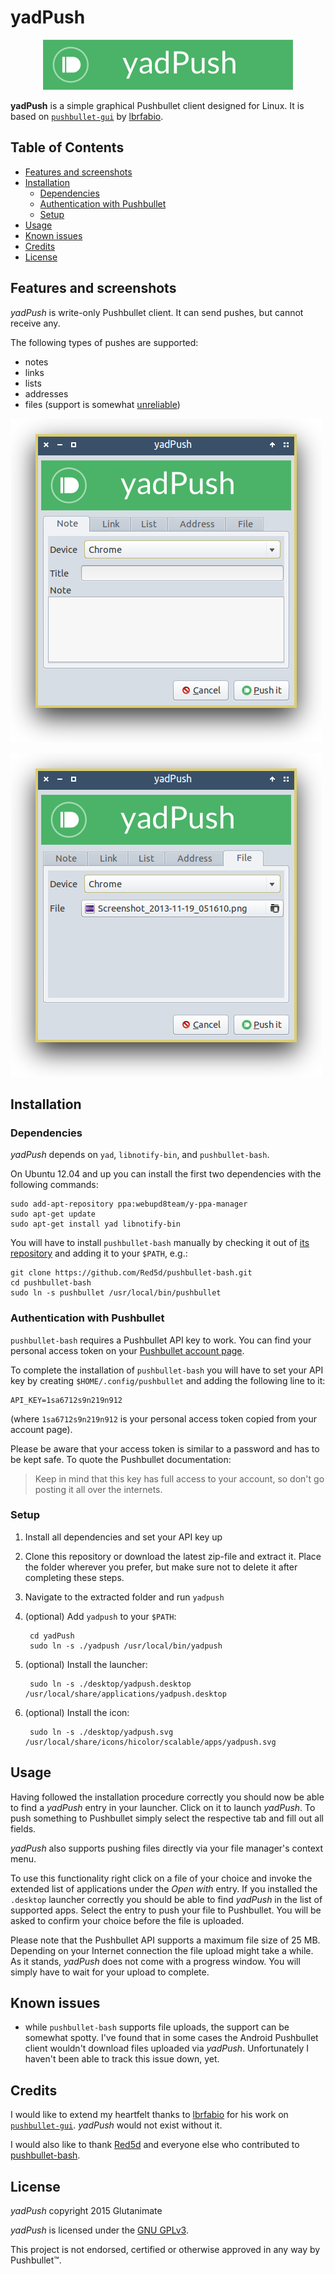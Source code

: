# yadPush

<p align="center">
  <img src="https://github.com/Glutanimate/yadPush/blob/master/desktop/yadpush-header.png" alt="yadPush header"/>
</p>

**yadPush** is a simple graphical Pushbullet client designed for Linux. It is based on [`pushbullet-gui`](https://github.com/lbrfabio/bash/tree/master/pushbullet-gui) by [lbrfabio](https://github.com/lbrfabio).

## Table of Contents

<!-- MarkdownTOC -->

- [Features and screenshots](#features-and-screenshots)
- [Installation](#installation)
    - [Dependencies](#dependencies)
    - [Authentication with Pushbullet](#authentication-with-pushbullet)
    - [Setup](#setup)
- [Usage](#usage)
- [Known issues](#known-issues)
- [Credits](#credits)
- [License](#license)

<!-- /MarkdownTOC -->

## Features and screenshots

*yadPush* is write-only Pushbullet client. It can send pushes, but cannot receive any. 

The following types of pushes are supported:

- notes
- links
- lists
- addresses
- files (support is somewhat [unreliable](#known-issues))

![yadPush Screenshot 1](https://github.com/Glutanimate/yadPush/blob/master/screenshots/yadpush-1.png)

![yadPush Screenshot 2](https://github.com/Glutanimate/yadPush/blob/master/screenshots/yadpush-2.png)

## Installation

### Dependencies

*yadPush* depends on `yad`, `libnotify-bin`, and `pushbullet-bash`.

On Ubuntu 12.04 and up you can install the first two dependencies with the following commands:

    sudo add-apt-repository ppa:webupd8team/y-ppa-manager
    sudo apt-get update
    sudo apt-get install yad libnotify-bin

You will have to install `pushbullet-bash` manually by checking it out of [its repository](https://github.com/Red5d/pushbullet-bash) and adding it to your `$PATH`, e.g.:

    git clone https://github.com/Red5d/pushbullet-bash.git
    cd pushbullet-bash
    sudo ln -s pushbullet /usr/local/bin/pushbullet

### Authentication with Pushbullet

`pushbullet-bash` requires a Pushbullet API key to work. You can find your personal access token on your [Pushbullet account page](https://www.pushbullet.com/account). 

To complete the installation of `pushbullet-bash` you will have to set your API key by creating `$HOME/.config/pushbullet` and adding the following line to it:

    API_KEY=1sa6712s9n219n912

(where `1sa6712s9n219n912` is your personal access token copied from your account page). 

Please be aware that your access token is similar to a password and has to be kept safe. To quote the Pushbullet documentation:

> Keep in mind that this key has full access to your account, so don't go posting it all over the internets.

### Setup

1. Install all dependencies and set your API key up

2. Clone this repository or download the latest zip-file and extract it. Place the folder wherever you prefer, but make sure not to delete it after completing these steps.

3. Navigate to the extracted folder and run `yadpush`

4. (optional) Add `yadpush` to your `$PATH`:

        cd yadPush
        sudo ln -s ./yadpush /usr/local/bin/yadpush

5. (optional) Install the launcher:

        sudo ln -s ./desktop/yadpush.desktop /usr/local/share/applications/yadpush.desktop

6. (optional) Install the icon:

        sudo ln -s ./desktop/yadpush.svg /usr/local/share/icons/hicolor/scalable/apps/yadpush.svg

## Usage

Having followed the installation procedure correctly you should now be able to find a *yadPush* entry in your launcher. Click on it to launch *yadPush*. To push something to Pushbullet simply select the respective tab and fill out all fields.

*yadPush* also supports pushing files directly via your file manager's context menu. 

To use this functionality right click on a file of your choice and invoke the extended list of applications under the *Open with* entry. If you installed the `.desktop` launcher correctly you should be able to find *yadPush* in the list of supported apps. Select the entry to push your file to Pushbullet. You will be asked to confirm your choice before the file is uploaded.

Please note that the Pushbullet API supports a maximum file size of 25 MB. Depending on your Internet connection the file upload might take a while. As it stands, *yadPush* does not come with a progress window. You will simply have to wait for your upload to complete.

## Known issues

- while `pushbullet-bash` supports file uploads, the support can be somewhat spotty. I've found that in some cases the Android Pushbullet client wouldn't download files uploaded via *yadPush*. Unfortunately I haven't been able to track this issue down, yet.

## Credits

I would like to extend my heartfelt thanks to [lbrfabio](https://github.com/lbrfabio) for his work on [`pushbullet-gui`](https://github.com/lbrfabio/bash/tree/master/pushbullet-gui). *yadPush* would not exist without it.

I would also like to thank [Red5d](https://github.com/Red5d) and everyone else who contributed to [pushbullet-bash](https://github.com/Red5d/pushbullet-bash).

## License

*yadPush* copyright 2015 Glutanimate

*yadPush* is licensed under the [GNU GPLv3](http://www.gnu.de/documents/gpl-3.0.en.html).

This project is not endorsed, certified or otherwise approved in any way by Pushbullet™.